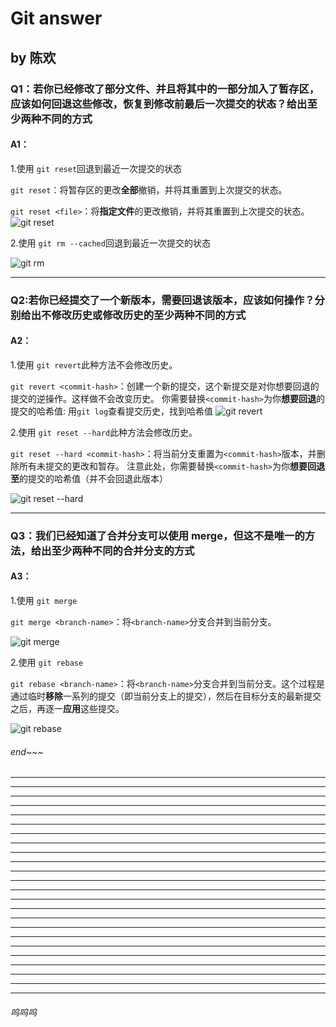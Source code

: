 # Git answer

## by 陈欢

### Q1：若你已经修改了部分文件、并且将其中的一部分加入了暂存区，应该如何回退这些修改，恢复到修改前最后一次提交的状态？给出至少两种不同的方式

#### A1：

1.使用 `git reset`回退到最近一次提交的状态

`git reset`：将暂存区的更改**全部**撤销，并将其重置到上次提交的状态。

`git reset <file>`：将**指定文件**的更改撤销，并将其重置到上次提交的状态。
![git reset](./picture/git%20reset.png)

2.使用 `git rm --cached`回退到最近一次提交的状态

![git rm](./picture/git%20rm.png)

---

### Q2:若你已经提交了一个新版本，需要回退该版本，应该如何操作？分别给出不修改历史或修改历史的至少两种不同的方式

#### A2：

1.使用 `git revert`此种方法不会修改历史。

`git revert <commit-hash>`：创建一个新的提交，这个新提交是对你想要回退的提交的逆操作。这样做不会改变历史。
你需要替换`<commit-hash>`为你**想要回退**的提交的哈希值:
用`git log`查看提交历史，找到哈希值
![git revert](./picture/git%20revert.png)

2.使用 `git reset --hard`此种方法会修改历史。

`git reset --hard <commit-hash>`：将当前分支重置为`<commit-hash>`版本，并删除所有未提交的更改和暂存。
注意此处，你需要替换`<commit-hash>`为你**想要回退至**的提交的哈希值（并不会回退此版本）

![git reset --hard](./picture/git%20reset%20--hard.png)

---

### Q3：我们已经知道了合并分支可以使用 merge，但这不是唯一的方法，给出至少两种不同的合并分支的方式

#### A3：

1.使用 `git merge`

`git merge <branch-name>`：将`<branch-name>`分支合并到当前分支。

![git merge](./picture/git%20merge.png)

2.使用 `git rebase`

`git rebase <branch-name>`：将`<branch-name>`分支合并到当前分支。这个过程是通过临时**移除**一系列的提交（即当前分支上的提交），然后在目标分支的最新提交之后，再逐一**应用**这些提交。

![git rebase](./picture/git%20rebase.png)


###### end~~~

---
---
---
---
---
---
---
---
---
---
---
---
---
---
---
---
---
---
---
---
---
---
---
---
###### 呜呜呜